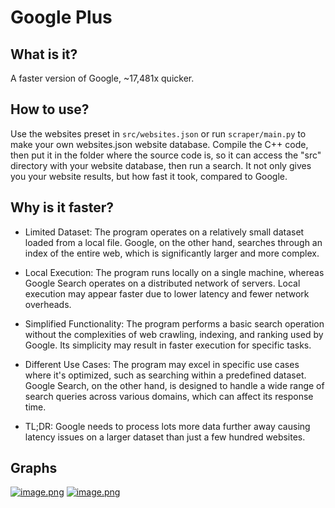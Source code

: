 # Google Plus
## What is it?
A faster version of Google, ~17,481x quicker.
## How to use?
Use the websites preset in `src/websites.json` or run `scraper/main.py` to make your own websites.json website database. Compile the C++ code, then put it in the folder where the source code is, so it can access the "src" directory with your website database, then run a search. It not only gives you your website results, but how fast it took, compared to Google.
## Why is it faster?
* Limited Dataset: The program operates on a relatively small dataset loaded from a local file. Google, on the other hand, searches through an index of the entire web, which is significantly larger and more complex.

* Local Execution: The program runs locally on a single machine, whereas Google Search operates on a distributed network of servers. Local execution may appear faster due to lower latency and fewer network overheads.

* Simplified Functionality: The program performs a basic search operation without the complexities of web crawling, indexing, and ranking used by Google. Its simplicity may result in faster execution for specific tasks.

* Different Use Cases: The program may excel in specific use cases where it's optimized, such as searching within a predefined dataset. Google Search, on the other hand, is designed to handle a wide range of search queries across various domains, which can affect its response time.
* TL;DR: Google needs to process lots more data further away causing latency issues on a larger dataset than just a few hundred websites.
## Graphs
[![image.png](https://i.postimg.cc/RVVPTkz6/image.png)](https://postimg.cc/MXNb6rHq)
[![image.png](https://i.postimg.cc/hv7VC1MY/image.png)](https://postimg.cc/D4nW0s9Q)
